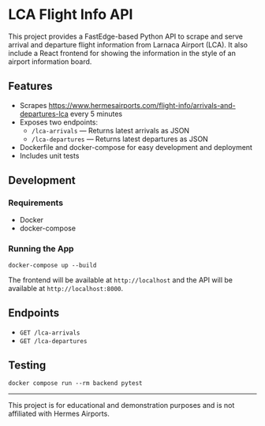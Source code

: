 # LCA Flight Info API

This project provides a FastEdge-based Python API to scrape and serve arrival and departure flight information from Larnaca Airport (LCA). It also include a React frontend for showing the information in the style of an airport information board.

## Features
- Scrapes https://www.hermesairports.com/flight-info/arrivals-and-departures-lca every 5 minutes
- Exposes two endpoints:
  - `/lca-arrivals` — Returns latest arrivals as JSON
  - `/lca-departures` — Returns latest departures as JSON
- Dockerfile and docker-compose for easy development and deployment
- Includes unit tests

## Development

### Requirements
- Docker
- docker-compose

### Running the App

```
docker-compose up --build
```

The frontend will be available at `http://localhost` and the API will be available at `http://localhost:8000`.

## Endpoints
- `GET /lca-arrivals`
- `GET /lca-departures`

## Testing

```
docker compose run --rm backend pytest
```

---

This project is for educational and demonstration purposes and is not affiliated with Hermes Airports.
